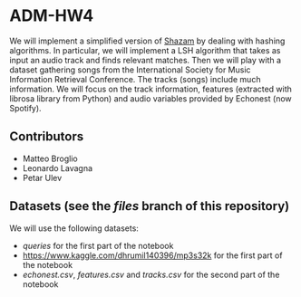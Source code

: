 # ADM-HW4
We will implement a simplified version of [Shazam](https://www.shazam.com) by dealing with hashing algorithms. In particular, we will implement a LSH algorithm that takes as input an audio track and finds relevant matches. Then we will play with a dataset gathering songs from the International Society for Music Information Retrieval Conference. The tracks (songs) include much information. We will focus on the track information, features (extracted with librosa library from Python) and audio variables provided by Echonest (now Spotify).

## Contributors
- Matteo Broglio
- Leonardo Lavagna
- Petar Ulev

## Datasets (see the *files* branch of this repository)
We will use the following datasets:
- *queries* for the first part of the notebook
- https://www.kaggle.com/dhrumil140396/mp3s32k for the first part of the notebook
- *echonest.csv*, *features.csv* and *tracks.csv* for the second part of the notebook
